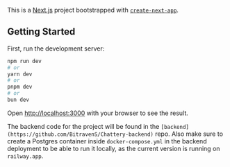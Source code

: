 This is a [Next.js](https://nextjs.org) project bootstrapped with [`create-next-app`](https://nextjs.org/docs/app/api-reference/cli/create-next-app).

## Getting Started

First, run the development server:

```bash
npm run dev
# or
yarn dev
# or
pnpm dev
# or
bun dev
```

Open [http://localhost:3000](http://localhost:3000) with your browser to see the result.

The backend code for the project will be found in the `[backend](https://github.com/BitravenS/Chattery-backend)` repo. Also make sure to create a Postgres container inside `docker-compose.yml` in the backend deployment to be able to run it locally, as the current version is running on `railway.app`.
